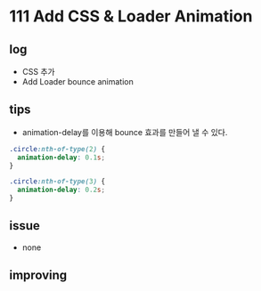 # 111 Add CSS & Loader Animation

## log

- CSS 추가
- Add Loader bounce animation

## tips

- animation-delay를 이용해 bounce 효과를 만들어 낼 수 있다.

```css
.circle:nth-of-type(2) {
  animation-delay: 0.1s;
}

.circle:nth-of-type(3) {
  animation-delay: 0.2s;
}
```

## issue

- none

## improving
